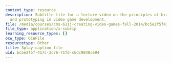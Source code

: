 ```yaml
---
content_type: resource
description: Subtitle file for a lecture video on the principles of brainstorming
  and prototyping in video game development.
file: /media/courses/cms-611j-creating-video-games-fall-2014/bc5e2f5f417c3c7671fdc6dc9848ce94_j8ZGpRo8jd4.srt
file_type: application/x-subrip
learning_resource_types: []
ocw_type: OCWFile
resourcetype: Other
title: 3play caption file
uid: bc5e2f5f-417c-3c76-71fd-c6dc9848ce94
---
```


